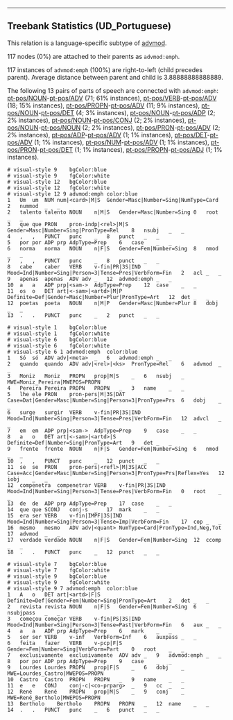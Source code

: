 

--------------------------------------------------------------------------------

## Treebank Statistics (UD_Portuguese)

This relation is a language-specific subtype of [advmod]().

117 nodes (0%) are attached to their parents as `advmod:emph`.

117 instances of `advmod:emph` (100%) are right-to-left (child precedes parent).
Average distance between parent and child is 3.88888888888889.

The following 13 pairs of parts of speech are connected with `advmod:emph`: [pt-pos/NOUN]()-[pt-pos/ADV]() (71; 61% instances), [pt-pos/VERB]()-[pt-pos/ADV]() (18; 15% instances), [pt-pos/PROPN]()-[pt-pos/ADV]() (11; 9% instances), [pt-pos/NOUN]()-[pt-pos/DET]() (4; 3% instances), [pt-pos/NOUN]()-[pt-pos/ADP]() (2; 2% instances), [pt-pos/NOUN]()-[pt-pos/CONJ]() (2; 2% instances), [pt-pos/NOUN]()-[pt-pos/NOUN]() (2; 2% instances), [pt-pos/PRON]()-[pt-pos/ADV]() (2; 2% instances), [pt-pos/ADP]()-[pt-pos/ADV]() (1; 1% instances), [pt-pos/DET]()-[pt-pos/ADV]() (1; 1% instances), [pt-pos/NUM]()-[pt-pos/ADV]() (1; 1% instances), [pt-pos/PRON]()-[pt-pos/DET]() (1; 1% instances), [pt-pos/PROPN]()-[pt-pos/ADJ]() (1; 1% instances).


~~~ conllu
# visual-style 9	bgColor:blue
# visual-style 9	fgColor:white
# visual-style 12	bgColor:blue
# visual-style 12	fgColor:white
# visual-style 12 9 advmod:emph	color:blue
1	Um	um	NUM	num|<card>|M|S	Gender=Masc|Number=Sing|NumType=Card	2	nummod	_	_
2	talento	talento	NOUN	n|M|S	Gender=Masc|Number=Sing	0	root	_	_
3	que	que	PRON	pron-indp|<rel>|M|S	Gender=Masc|Number=Sing|PronType=Rel	8	nsubj	_	_
4	,	,	PUNCT	punc	_	8	punct	_	_
5	por	por	ADP	prp	AdpType=Prep	6	case	_	_
6	norma	norma	NOUN	n|F|S	Gender=Fem|Number=Sing	8	nmod	_	_
7	,	,	PUNCT	punc	_	8	punct	_	_
8	cabe	caber	VERB	v-fin|PR|3S|IND	Mood=Ind|Number=Sing|Person=3|Tense=Pres|VerbForm=Fin	2	acl	_	_
9	apenas	apenas	ADV	adv	_	12	advmod:emph	_	_
10	a	a	ADP	prp|<sam->	AdpType=Prep	12	case	_	_
11	os	o	DET	art|<-sam>|<artd>|M|P	Definite=Def|Gender=Masc|Number=Plur|PronType=Art	12	det	_	_
12	poetas	poeta	NOUN	n|M|P	Gender=Masc|Number=Plur	8	dobj	_	_
13	.	.	PUNCT	punc	_	2	punct	_	_

~~~


~~~ conllu
# visual-style 1	bgColor:blue
# visual-style 1	fgColor:white
# visual-style 6	bgColor:blue
# visual-style 6	fgColor:white
# visual-style 6 1 advmod:emph	color:blue
1	Só	só	ADV	adv|<meta>	_	6	advmod:emph	_	_
2	quando	quando	ADV	adv|<rel>|<ks>	PronType=Rel	6	advmod	_	_
3	Moniz	Moniz	PROPN	prop|M|S	_	6	nsubj	_	MWE=Moniz_Pereira|MWEPOS=PROPN
4	Pereira	Pereira	PROPN	PROPN	_	3	name	_	_
5	lhe	ele	PRON	pron-pers|M|3S|DAT	Case=Dat|Gender=Masc|Number=Sing|Person=3|PronType=Prs	6	dobj	_	_
6	surge	surgir	VERB	v-fin|PR|3S|IND	Mood=Ind|Number=Sing|Person=3|Tense=Pres|VerbForm=Fin	12	advcl	_	_
7	em	em	ADP	prp|<sam->	AdpType=Prep	9	case	_	_
8	a	o	DET	art|<-sam>|<artd>|S	Definite=Def|Number=Sing|PronType=Art	9	det	_	_
9	frente	frente	NOUN	n|F|S	Gender=Fem|Number=Sing	6	nmod	_	_
10	,	,	PUNCT	punc	_	12	punct	_	_
11	se	se	PRON	pron-pers|<refl>|M|3S|ACC	Case=Acc|Gender=Masc|Number=Sing|Person=3|PronType=Prs|Reflex=Yes	12	iobj	_	_
12	compenetra	compenetrar	VERB	v-fin|PR|3S|IND	Mood=Ind|Number=Sing|Person=3|Tense=Pres|VerbForm=Fin	0	root	_	_
13	de	de	ADP	prp	AdpType=Prep	17	case	_	_
14	que	que	SCONJ	conj-s	_	17	mark	_	_
15	era	ser	VERB	v-fin|IMPF|3S|IND	Mood=Ind|Number=Sing|Person=3|Tense=Imp|VerbForm=Fin	17	cop	_	_
16	mesmo	mesmo	ADV	adv|<quant>	NumType=Card|PronType=Ind,Neg,Tot	17	advmod	_	_
17	verdade	verdade	NOUN	n|F|S	Gender=Fem|Number=Sing	12	ccomp	_	_
18	.	.	PUNCT	punc	_	12	punct	_	_

~~~


~~~ conllu
# visual-style 7	bgColor:blue
# visual-style 7	fgColor:white
# visual-style 9	bgColor:blue
# visual-style 9	fgColor:white
# visual-style 9 7 advmod:emph	color:blue
1	A	o	DET	art|<artd>|F|S	Definite=Def|Gender=Fem|Number=Sing|PronType=Art	2	det	_	_
2	revista	revista	NOUN	n|F|S	Gender=Fem|Number=Sing	6	nsubjpass	_	_
3	começou	começar	VERB	v-fin|PS|3S|IND	Mood=Ind|Number=Sing|Person=3|Tense=Past|VerbForm=Fin	6	aux	_	_
4	a	a	ADP	prp	AdpType=Prep	6	mark	_	_
5	ser	ser	VERB	v-inf	VerbForm=Inf	6	auxpass	_	_
6	feita	fazer	VERB	v-pcp|F|S	Gender=Fem|Number=Sing|VerbForm=Part	0	root	_	_
7	exclusivamente	exclusivamente	ADV	adv	_	9	advmod:emph	_	_
8	por	por	ADP	prp	AdpType=Prep	9	case	_	_
9	Lourdes	Lourdes	PROPN	prop|F|S	_	6	dobj	_	MWE=Lourdes_Castro|MWEPOS=PROPN
10	Castro	Castro	PROPN	PROPN	_	9	name	_	_
11	e	e	CONJ	conj-c|<co-prparg>	_	9	cc	_	_
12	René	René	PROPN	prop|M|S	_	9	conj	_	MWE=René_Bertholo|MWEPOS=PROPN
13	Bertholo	Bertholo	PROPN	PROPN	_	12	name	_	_
14	.	.	PUNCT	punc	_	6	punct	_	_

~~~


